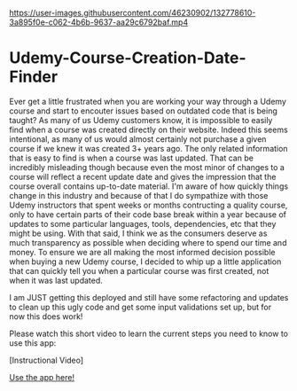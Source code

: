 

https://user-images.githubusercontent.com/46230902/132778610-3a895f0e-c062-4b6b-9637-aa29c6792baf.mp4

# Udemy-Course-Creation-Date-Finder

Ever get a little frustrated when you are working your way through a Udemy course and start to encouter issues based on outdated code that is being taught? 
As many of us Udemy customers know, it is impossible to easily find when a course was created directly on their website. 
Indeed this seems intentional, as many of us would almost certainly not purchase a given course if we knew it was created 3+ years ago.
The only related information that is easy to find is when a course was last updated. That can be incredibly misleading though
because even the most minor of changes to a course will reflect a recent update date and gives the impression that the course
overall contains up-to-date material.
I'm aware of how quickly things change in this industry and because of that I do sympathize with those Udemy instructors that spent weeks or months 
contructing a quality course, only to have certain parts of their code base break within a year because of updates to some particular languages, tools, 
dependencies, etc that they might be using.
With that said, I think we as the consumers deserve as much transparency as possible when deciding where to spend our time and money.
To ensure we are all making the most informed decision possible when buying a new Udemy course, I decided to whip up a little application that
can quickly tell you when a particular course was first created, not when it was last updated.



I am JUST getting this deployed and still have some refactoring and updates to clean up this ugly code and get some input validations set up, but for now this does work!

Please watch this short video to learn the current steps you need to know to use this app:

[Instructional Video]

[Use the app here!](https://obscure-bayou-33734.herokuapp.com/)